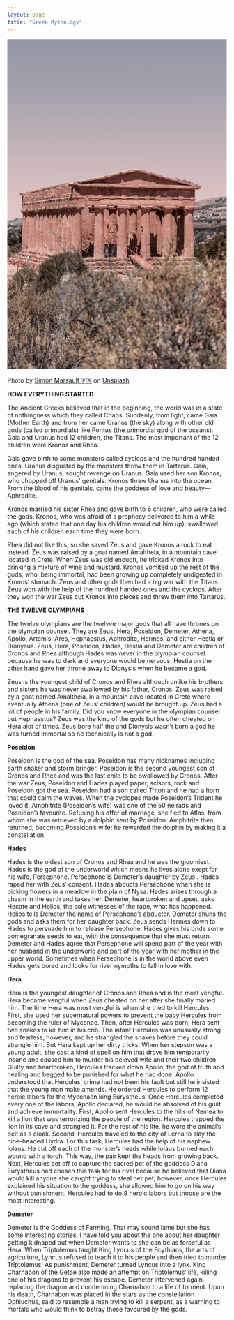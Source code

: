 ```yaml
---
layout: page
title: "Greek Mythology"
---
```



![simon-marsault-OusvVrAhU-o-unsplash](assets/simon-marsault-OusvVrAhU-o-unsplash.jpg)

Photo by <a href="https://unsplash.com/@mrtsimon?utm_source=unsplash&utm_medium=referral&utm_content=creditCopyText">Simon Marsault 🇫🇷</a> on <a href="https://unsplash.com/collections/80064827/ancient-greece?utm_source=unsplash&utm_medium=referral&utm_content=creditCopyText">Unsplash</a>



**HOW EVERYTHING STARTED**

The Ancient Greeks believed that in the beginning, the world was in a state of nothingness which they called Chaos. Suddenly, from light, came Gaia (Mother Earth) and from her came Uranus (the sky) along with other old gods (called primordials) like Pontus (the primordial god of the oceans). Gaia and Uranus had 12 children, the Titans. The most important of the 12 children were Kronos and Rhea.

Gaia gave birth to some monsters called cyclops and the hundred handed ones. Uranus disgusted by the monsters threw them in Tartarus. Gaia, angered by Uranus, sought revenge on Uranus. Gaia used her son Kronos, who chopped off Uranus’ genitals. Kronos threw Uranus into the ocean. From the blood of his genitals, came the goddess of love and beauty—Aphrodite.

Kronos married his sister Rhea and gave birth to 6 children, who were called the gods. Kronos, who was afraid of a prophecy delivered to him a while ago (which stated that one day his children would cut him up), swallowed each of his children each time they were born.

Rhea did not like this, so she saved Zeus and gave Kronos a rock to eat instead. Zeus was raised by a goat named Amaltheia, in a mountain cave located in Crete. When Zeus was old enough, he tricked Kronos into drinking a mixture of wine and mustard. Kronos vomited up the rest of the gods, who, being immortal, had been growing up completely undigested in Kronos’ stomach. Zeus and other gods then had a big war with the Titans. Zeus won with the help of the hundred handed ones and the cyclops. After they won the war Zeus cut Kronos into pieces and threw them into Tartarus.

**THE TWELVE OLYMPIANS**

The twelve olympians are the twelvve major gods that all have thrones on the olympian counsel. They are Zeus, Hera, Poseidon, Demeter, Athena, Apollo, Artemis, Ares, Hephaestus, Aphrodite, Hermes, and either Hestia or Dionysus. Zeus, Hera, Poseidon, Hades, Hestia and Demeter are children of Cronos and Rhea although Hades was never in the olympian counsel because he was to dark and everyone would be nervous. Hestia on the other hand gave her throne away to Dionysis when he became a god.

Zeus is the youngest child of Cronos and Rhea although unlike his brothers and sisters he was never swallowed by his father, Cronos. Zeus was raised by a goat named Amaltheia, in a mountain cave located in Crete where eventually Athena (one of Zeus’ children) would be brought up. Zeus had a lot of people in his family. Did you know everyone in the olympian counsel but Hephaestus? Zeus was the king of the gods but he often cheated on Hera alot of times. Zeus bore half the and Dionysis wasn’t born a god he was turned immortal so he technically is not a god.

**Poseidon**

Poseidon is the god of the sea. Poseidon has many nicknames including earth shaker and storm bringer. Poseidon is the second youngest son of Cronos and Rhea and was the last child to be swallowed by Cronos. After the war Zeus, Poseidon and Hades played paper, scisors, rock and Poseidon got the sea. Poseidon had a son called Triton and he had a horn that could calm the waves. When the cyclopes made Poseidon’s Trident he loved it. Amphitrite (Poseidon’s wife) was one of the 50 neirads and Poseidon’s favourite. Refusing his offer of marriage, she fled to Atlas, from whom she was retrieved by a dolphin sent by Poseidon. Amphitrite then returned, becoming Poseidon’s wife; he rewarded the dolphin by making it a constellation.

**Hades**

Hades is the oldest son of Cronos and Rhea and he was the gloomiest. Hades is the god of the underworld which means he lives alone exept for his wife, Persephone. Persephone is Demeter’s daughter by Zeus . Hades raped her with Zeus’ consent. Hades abducts Persephone when she is picking flowers in a meadow in the plain of Nysa. Hades arises through a chasm in the earth and takes her. Demeter, heartbroken and upset, asks Hecate and Helios, the sole witnesses of the rape, what has happened. Helios tells Demeter the name of Persephone’s abductor. Demeter shuns the gods and asks them for her daughter back. Zeus sends Hermes down to Hades to persuade him to release Persephone. Hades gives his bride some pomegranate seeds to eat, with the consequence that she must return. Demeter and Hades agree that Persephone will spend part of the year with her husband in the underworld and part of the year with her mother in the upper world. Sometimes when Persephone is in the world above even Hades gets bored and looks for river nympths to fall in love with.

**Hera**

Hera is the youngest daughter of Cronos and Rhea and is the most vengful. Hera became vengful when Zeus cheated on her after she finally maried him. The time Hera was most vengful is when she tried to kill Hercules. First, she used her supernatural powers to prevent the baby Hercules from becoming the ruler of Mycenae. Then, after Hercules was born, Hera sent two snakes to kill him in his crib. The infant Hercules was unusually strong and fearless, however, and he strangled the snakes before they could strangle him. But Hera kept up her dirty tricks. When her stepson was a young adult, she cast a kind of spell on him that drove him temporarily insane and caused him to murder his beloved wife and their two children. Guilty and heartbroken, Hercules tracked down Apollo, the god of truth and healing and begged to be punished for what he had done. Apollo understood that Hercules’ crime had not been his fault but still he insisted that the young man make amends. He ordered Hercules to perform 12 heroic labors for the Mycenaen king Eurystheus. Once Hercules completed every one of the labors, Apollo declared, he would be absolved of his guilt and achieve immortality. First, Apollo sent Hercules to the hills of Nemea to kill a lion that was terrorizing the people of the region. Hercules trapped the lion in its cave and strangled it. For the rest of his life, he wore the animal’s pelt as a cloak. Second, Hercules traveled to the city of Lerna to slay the nine-headed Hydra. For this task, Hercules had the help of his nephew Iolaus. He cut off each of the monster’s heads while Iolaus burned each wound with a torch. This way, the pair kept the heads from growing back. Next, Hercules set off to capture the sacred pet of the goddess Diana Eurystheus had chosen this task for his rival because he believed that Diana would kill anyone she caught trying to steal her pet; however, once Hercules explained his situation to the goddess, she allowed him to go on his way without punishment. Hercules had to do 9 heroic labors but thoose are the most interesting.

**Demeter**

Demeter is the Goddess of Farming. That may sound lame but she has some interesting stories. I have told you about the one about her daughter getting kidnaped but when Demeter wants to she can be as forceful as Hera. When Triptolemus taught King Lyncus of the Scythians, the arts of agriculture, Lyncus refused to teach it to his people and then tried to murder Triptolemus. As punishment, Demeter turned Lyncus into a lynx. King Charnabon of the Getae also made an attempt on Triptolemus’ life, killing one of his dragons to prevent his escape. Demeter intervened again, replacing the dragon and condemning Charnabon to a life of torment. Upon his death, Charnabon was placed in the stars as the constellation Ophiuchus, said to resemble a man trying to kill a serpent, as a warning to mortals who would think to betray those favoured by the gods.

<!--
☯️

### (f) markdown

Syntax highlighted code block example
```markdown
blah blah blah
```

# Header 1
## Header 2
### Header 3

- Bulleted
- List

1. Numbered
2. List

**Bold** and _Italic_ and `Code` text

[Link](url) and ![Image](src)

-->
